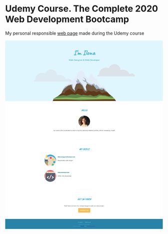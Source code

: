 # Udemy Course. The Complete 2020 Web Development Bootcamp

My personal responsible [web page](https://vbldra.github.io/udemy-1-mypage/) made during the Udemy course

![](./images/udemy-web.png)


